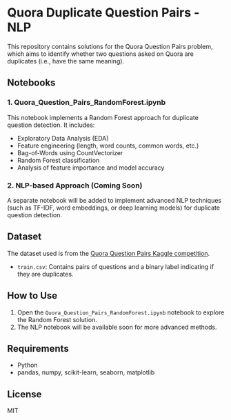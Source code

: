 
# Quora Duplicate Question Pairs - NLP

This repository contains solutions for the Quora Question Pairs problem, which aims to identify whether two questions asked on Quora are duplicates (i.e., have the same meaning).

## Notebooks

### 1. Quora_Question_Pairs_RandomForest.ipynb
This notebook implements a Random Forest approach for duplicate question detection. It includes:
- Exploratory Data Analysis (EDA)
- Feature engineering (length, word counts, common words, etc.)
- Bag-of-Words using CountVectorizer
- Random Forest classification
- Analysis of feature importance and model accuracy

### 2. NLP-based Approach (Coming Soon)
A separate notebook will be added to implement advanced NLP techniques (such as TF-IDF, word embeddings, or deep learning models) for duplicate question detection.

## Dataset
The dataset used is from the [Quora Question Pairs Kaggle competition](https://www.kaggle.com/competitions/quora-question-pairs/overview).
- `train.csv`: Contains pairs of questions and a binary label indicating if they are duplicates.

## How to Use
1. Open the `Quora_Question_Pairs_RandomForest.ipynb` notebook to explore the Random Forest solution.
2. The NLP notebook will be available soon for more advanced methods.

## Requirements
- Python
- pandas, numpy, scikit-learn, seaborn, matplotlib

## License
MIT
